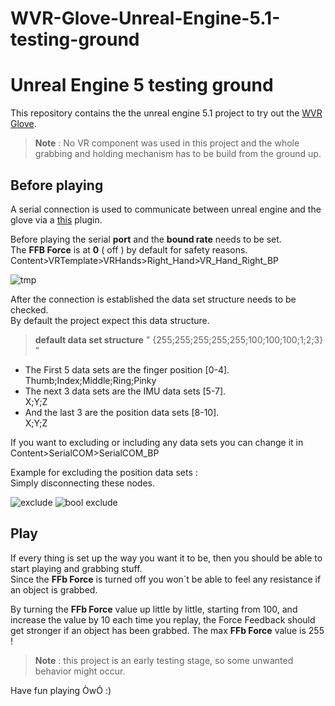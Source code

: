 # WVR-Glove-Unreal-Engine-5.1-testing-ground
# Unreal Engine 5 testing ground
This repository contains the the unreal engine 5.1 project to try out the [WVR Glove]().

> **Note** : No VR component was used in this project and the whole grabbing and holding mechanism has to be build from the ground up.

## Before playing
A serial connection is used to communicate between unreal engine and the glove via a [this](https://github.com/videofeedback/Unreal_Engine_SerialCOM_Plugin) plugin.



Before playing the serial **port** and the **bound rate** needs to be set.<br/>
The **FFB Force** is at **0** ( off ) by default for safety reasons.
Content>VRTemplate>VRHands>Right_Hand>VR_Hand_Right_BP

![tmp](https://user-images.githubusercontent.com/112129893/227538976-968bbcab-3bd1-4951-bc09-568392b77d58.png)

After the connection is established the data set structure needs to be checked.<br/>
By default the project expect this data structure.
> **default data set structure**  " {255;255;255;255;255;100;100;100;1;2;3} "

* The First 5 data sets are the finger position [0-4].<br/> 
  Thumb;Index;Middle;Ring;Pinky
* The next 3 data sets are the IMU data sets [5-7].<br/>
  X;Y;Z
* And the last 3 are the position data sets [8-10].<br/>
  X;Y;Z

If you want to excluding or including any data sets you can change it in Content>SerialCOM>SerialCOM_BP

Example for excluding the position data sets :<br/> 
Simply disconnecting these nodes.

![exclude](https://user-images.githubusercontent.com/112129893/227539241-a0a45840-e6b7-42b4-bd11-823692caadec.png)
![bool exclude](https://user-images.githubusercontent.com/112129893/227539291-8105fe91-8ade-4776-ac6f-64455e0de6ca.png)


## Play
If every thing is set up the way you want it to be, then you should be able to start playing and grabbing stuff.<br/>
Since the **FFb Force** is turned off you won´t be able to feel any resistance if an object is grabbed.<br/>

By turning the **FFb Force** value up little by little, starting from 100, and increase the value by 10 each time you replay, the Force Feedback should get stronger if an object has been grabbed. The max **FFb Force** value is 255 ! 

> **Note** : this project is an early testing stage, so some unwanted behavior might occur.

Have fun playing ÒwÓ :)
